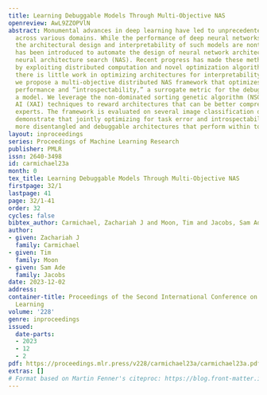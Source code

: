 ```yaml
---
title: Learning Debuggable Models Through Multi-Objective NAS
openreview: AwL9ZZOPVlN
abstract: Monumental advances in deep learning have led to unprecedented achievements
  across various domains. While the performance of deep neural networks is indubitable,
  the architectural design and interpretability of such models are nontrivial. Research
  has been introduced to automate the design of neural network architectures through
  neural architecture search (NAS). Recent progress has made these methods more pragmatic
  by exploiting distributed computation and novel optimization algorithms. However,
  there is little work in optimizing architectures for interpretability. To this end,
  we propose a multi-objective distributed NAS framework that optimizes for both task
  performance and ”introspectability,” a surrogate metric for the debuggability of
  a model. We leverage the non-dominated sorting genetic algorithm (NSGA-II) and explainable
  AI (XAI) techniques to reward architectures that can be better comprehended by domain
  experts. The framework is evaluated on several image classification datasets. We
  demonstrate that jointly optimizing for task error and introspectability leads to
  more disentangled and debuggable architectures that perform within tolerable error.
layout: inproceedings
series: Proceedings of Machine Learning Research
publisher: PMLR
issn: 2640-3498
id: carmichael23a
month: 0
tex_title: Learning Debuggable Models Through Multi-Objective NAS
firstpage: 32/1
lastpage: 41
page: 32/1-41
order: 32
cycles: false
bibtex_author: Carmichael, Zachariah J and Moon, Tim and Jacobs, Sam Ade
author:
- given: Zachariah J
  family: Carmichael
- given: Tim
  family: Moon
- given: Sam Ade
  family: Jacobs
date: 2023-12-02
address:
container-title: Proceedings of the Second International Conference on Automated Machine
  Learning
volume: '228'
genre: inproceedings
issued:
  date-parts:
  - 2023
  - 12
  - 2
pdf: https://proceedings.mlr.press/v228/carmichael23a/carmichael23a.pdf
extras: []
# Format based on Martin Fenner's citeproc: https://blog.front-matter.io/posts/citeproc-yaml-for-bibliographies/
---
```

